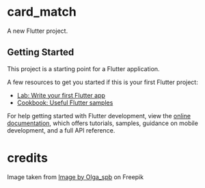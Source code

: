# card_match

A new Flutter project.

## Getting Started

This project is a starting point for a Flutter application.

A few resources to get you started if this is your first Flutter project:

- [Lab: Write your first Flutter app](https://docs.flutter.dev/get-started/codelab)
- [Cookbook: Useful Flutter samples](https://docs.flutter.dev/cookbook)

For help getting started with Flutter development, view the
[online documentation](https://docs.flutter.dev/), which offers tutorials,
samples, guidance on mobile development, and a full API reference.

# credits
Image taken from [Image by Olga_spb](https://www.freepik.com/free-vector/monochromatic-crowns-pattern_898717.htm#query=fluer%20de%20lis&position=23&from_view=search&track=ais) on Freepik